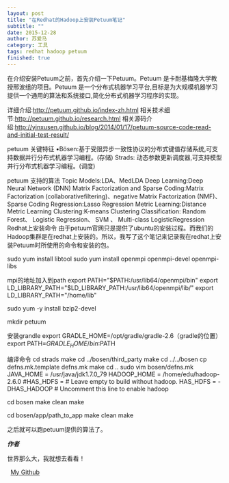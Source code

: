 ```yaml
---
layout: post
title: "在Redhat的Hadoop上安装Petuum笔记"
subtitle: ""
date: 2015-12-28
author: 苏爱马
category: 工具
tags: redhat hadoop petuum
finished: true
---
```

在介绍安装Petuum之前，首先介绍一下Petuum。Petuum 是卡耐基梅隆大学教授邢波组的项目。Petuum 是一个分布式机器学习平台,目标是为大规模机器学习提供一个通用的算法和系统接口,简化分布式机器学习程序的实现。



详细介绍:http://petuum.github.io/index-zh.html
相关技术细节:http://petuum.github.io/research.html
相关源码介绍:http://yinxusen.github.io/blog/2014/01/17/petuum-source-code-read-and-initial-test-result/




petuum 关键特征
•Bösen:基于受限异步一致性协议的分布式键值存储系统,可支持数据并行分布式机器学习编程。(存储)
Strads: 动态参数更新调度器,可支持模型并行分布式机器学习编程。(调度)


petuum 支持的算法
Topic Models:LDA、MedLDA
Deep Learning:Deep Neural Network (DNN)
Matrix Factorization and Sparse Coding:Matrix Factorization (collaborativefiltering)、negative Matrix Factorization (NMF)、Sparse Coding
Regression:Lasso Regression
Metric Learning:Distance Metric Learning
Clustering:K-means Clustering
Classification: Random Forest、 Logistic Regression、 SVM 、 Multi-class LogisticRegression
Redhat上安装命令
由于petuum官网只是提供了ubuntu的安装过程。而我们的Hadoop集群是在redhat上安装的。所以，我写了这个笔记来记录我在redhat上安装Petuum时所使用的命令和安装的包。

sudo yum install libtool
sudo yum install openmpi openmpi-devel openmpi-libs

mpi的地址加入到path
export PATH="$PATH:/usr/lib64/openmpi/bin"
export LD_LIBRARY_PATH="$LD_LIBRARY_PATH:/usr/lib64/openmpi/lib/"
export LD_LIBRARY_PATH="/home/lib"


sudo yum -y install bzip2-devel

mkdir petuum



安装grandle
export GRADLE_HOME=/opt/gradle/gradle-2.6（gradle的位置）
export PATH=$GRADLE_HOME/bin:$PATH

编译命令
cd strads
make
cd ../bosen/third_party
make
cd ../../bosen
cp defns.mk.template defns.mk
make
cd ..
sudo vim bosen/defns.mk
JAVA_HOME = /usr/java/jdk1.7.0_79
HADOOP_HOME = /home/edu/hadoop-2.6.0
#HAS_HDFS = # Leave empty to build without hadoop.
HAS_HDFS = -DHAS_HADOOP # Uncomment this line to enable hadoop


cd bosen
make clean
make


cd bosen/app/path_to_app
make clean
make



之后就可以跑petuum提供的算法了。



***作者***

世界那么大，我就想去看看！

<i class="fa fa-github"></i>&nbsp;&nbsp;[My Github](https://github.com/YaakovSu)



